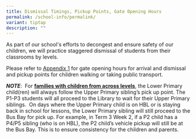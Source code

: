 ```yaml
---
title: Dismissal Timings, Pickup Points, Gate Opening Hours
permalink: /school-info/permalink/
variant: tiptap
description: ""
---
```

<p>As part of our school's efforts to decongest and ensure safety of our
children, we will practice staggered dismissal of students from their classrooms
by levels.</p>
<p></p>
<p>Please refer to <a href="/files/Appendix_1_Gate_Opening_Hours_Dismissal.pdf" rel="noopener nofollow" target="_blank">Appendix 1</a> for
gate opening hours for arrival and dismissal and pickup points for children
walking or taking public transport.</p>
<p></p>
<p><strong><em>NOTE</em></strong>:&nbsp; For <strong><u>families with children from across levels</u></strong>,
the Lower Primary child(ren) will always follow the Upper Primary sibling’s
pick up point. The P1-P3 students will all proceed to the Library to wait
for their Upper Primary siblings.&nbsp; On days where the Upper Primary
child is on HBL or is staying back in school for lessons, the Lower Primary
sibling will still proceed to the Bus Bay for pick up. For example, in
Term 3 Week 2, if a P2 child has a P4/P5 sibling (who is on HBL), the P2
child’s vehicle pickup will still be at the Bus Bay. This is to ensure
consistency for the children and parents.</p>
<p></p>